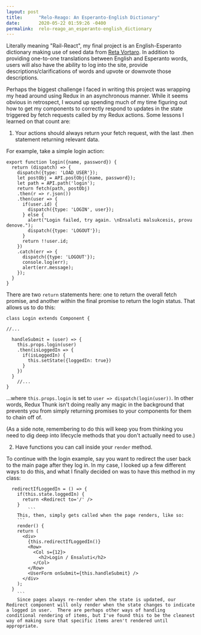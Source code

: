 ```yaml
---
layout: post
title:      "Relo-Reago: An Esperanto-English Dictionary"
date:       2020-05-22 01:59:26 -0400
permalink:  relo-reago_an_esperanto-english_dictionary
---
```



Literally meaning "Rail-React", my final project is an English-Esperanto dictionary making use of seed data from [Reta Vortaro](http://reta-vortaro.de).  In addition to providing one-to-one translations between English and Esperanto words, users will also have the ability to log into the site, provide descriptions/clarifications of words and upvote or downvote those descriptions.

Perhaps the biggest challenge I faced in writing this project was wrapping my head around using Redux in an asynchronous manner.  While it seems obvious in retrospect, I wound up spending much of my time figuring out how to get my components to correctly respond to updates in the state triggered by fetch requests called by my Redux actions.  Some lessons I learned on that count are: 

1) Your actions should always return your fetch request, with the last .then statement returning relevant data.

For example, take a simple login action: 
```
export function login({name, password}) {
  return (dispatch) => {
    dispatch({type: 'LOAD_USER'});
    let postObj = API.postObj({name, password});
    let path = API.path('login');
    return fetch(path, postObj)
    .then(r => r.json())
    .then(user => {
      if(user.id) {
        dispatch({type: 'LOGIN', user});
      } else {
        alert("Login failed, try again. \nEnsaluti malsukcesis, provu denove.");
        dispatch({type: 'LOGOUT'});
      }
      return !!user.id;
    })
    .catch(err => {
      dispatch({type: 'LOGOUT'});
      console.log(err);
      alert(err.message);
    });
  }
}
```
There are two `return` statements here: one to return the overall fetch promise, and another within the final promise to return the login status.  That allows us to do this:
```
class Login extends Component {

//...

  handleSubmit = (user) => {
    this.props.login(user)
    .then(isLoggedIn => {
      if(isLoggedIn) {
        this.setState({loggedIn: true})
      }
    })
  }
	//...
}
```
...where `this.props.login` is set to `user => dispatch(login(user))`.  In other words, Redux Thunk isn't doing really any magic in the background that prevents you from simply  returning promises to your components for them to chain off of.

(As a side note, remembering to do this will keep you from thinking you need to dig deep into lifecycle methods that you don't actually need to use.)

2) Have functions you can call inside your `render` method.

To continue with the login example, say you want to redirect the user back to the main page after they log in.  In my case, I looked up a few different ways to do this, and what I finally decided on was to have this method in my class: 
```
  redirectIfLoggedIn = () => {
    if(this.state.loggedIn) {
      return <Redirect to='/' />
    }
		```
	This, then, simply gets called when the page renders, like so: 
	```
	render() {
    return (
      <div>
        {this.redirectIfLoggedIn()}
        <Row>
          <Col s={12}>
            <h2>Login / Ensaluti</h2>
          </Col>
        </Row>
        <UserForm onSubmit={this.handleSubmit} />
      </div>
    );
  }
	```
	Since pages always re-render when the state is updated, our Redirect component will only render when the state changes to indicate a logged in user.  There are perhaps other ways of handling conditional rendering of items, but I've found this to be the cleanest way of making sure that specific items aren't rendered until appropriate.
